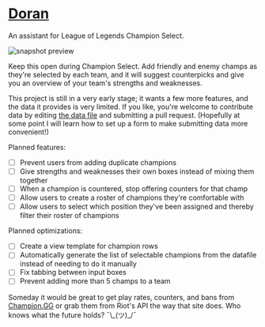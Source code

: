 # [Doran](http://champion-select-assistant.herokuapp.com/)
An assistant for League of Legends Champion Select.

![snapshot preview](http://champion-select-assistant.herokuapp.com/readme-snapshot.png)

Keep this open during Champion Select. Add friendly and enemy champs as they're selected by each team, and it will suggest counterpicks and give you an overview of your team's strengths and weaknesses.

This project is still in a very early stage; it wants a few more features, and the data it provides is very limited. If you like, you're welcome to contribute data by editing [the data file](https://github.com/DawnPaladin/Doran/blob/master/champ_data.json) and submitting a pull request. (Hopefully at some point I will learn how to set up a form to make submitting data more convenient!)

Planned features:

- [ ] Prevent users from adding duplicate champions
- [ ] Give strengths and weaknesses their own boxes instead of mixing them together
- [ ] When a champion is countered, stop offering counters for that champ
- [ ] Allow users to create a roster of champions they're comfortable with
- [ ] Allow users to select which position they've been assigned and thereby filter their roster of champions

Planned optimizations:

- [ ] Create a view template for champion rows
- [ ] Automatically generate the list of selectable champions from the datafile instead of needing to do it manually
- [ ] Fix tabbing between input boxes
- [ ] Prevent adding more than 5 champs to a team

Someday it would be great to get play rates, counters, and bans from [Champion.GG](http://champion.gg) or grab them from Riot's API the way that site does. Who knows what the future holds? ¯\\\_(ツ)_/¯
